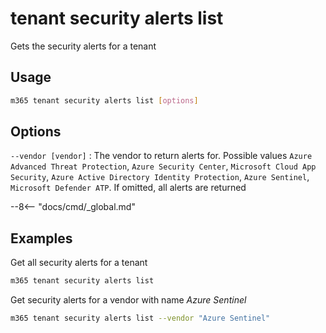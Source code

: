 # tenant security alerts list

Gets the security alerts for a tenant

## Usage

```sh
m365 tenant security alerts list [options]
```

## Options

`--vendor [vendor]`
: The vendor to return alerts for. Possible values `Azure Advanced Threat Protection`, `Azure Security Center`, `Microsoft Cloud App Security`, `Azure Active Directory Identity Protection`, `Azure Sentinel`, `Microsoft Defender ATP`. If omitted, all alerts are returned

--8<-- "docs/cmd/_global.md"

## Examples

Get all security alerts for a tenant

```sh
m365 tenant security alerts list
```

Get security alerts for a vendor with name _Azure Sentinel_

```sh
m365 tenant security alerts list --vendor "Azure Sentinel"
```